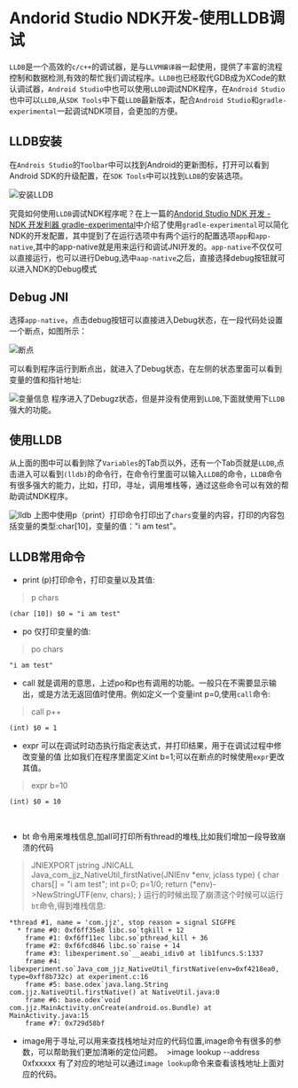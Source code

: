 # Andorid Studio NDK开发-使用LLDB调试

`LLDB`是一个高效的`c/c++`的调试器，是与`LLVM编译器`一起使用，提供了丰富的流程控制和数据检测,有效的帮忙我们调试程序。`LLDB`也已经取代GDB成为XCode的默认调试器，`Android Studio`中也可以使用`LLDB`调试NDK程序，在`Android Studio`也中可以`LLDB`,从`SDK Tools`中下载`LLDB`最新版本，配合`Android Studio`和`gradle-experimental`一起调试NDK项目，会更加的方便。

## LLDB安装
在`Androis Studio`的`Toolbar`中可以找到Android的更新图标，打开可以看到Android SDK的升级配置，在`SDK Tools`中可以找到`LLDB`的安装选项。

![安装LLDB](http://upload-images.jianshu.io/upload_images/22188-e998f2f638af115e.png?imageMogr2/auto-orient/strip%7CimageView2/2/w/1240)

究竟如何使用`LLDB`调试NDK程序呢？在上一篇的[Andorid Studio NDK 开发 - NDK 开发利器 gradle-experimental](https://juejin.im/post/58d997dd44d90400694754d2 )中介绍了使用`gradle-experimental`可以简化NDK的开发配置，其中提到了在运行选项中有两个运行的配置选项`app`和`app-native`,其中的app-native就是用来运行和调试JNI开发的。`app-native`不仅仅可以直接运行，也可以进行Debug,选中`aap-native`之后，直接选择debug按钮就可以进入NDK的Debug模式

## Debug JNI

选择`app-native`，点击debug按钮可以直接进入Debug状态，在一段代码处设置一个断点，如图所示：

![断点](http://upload-images.jianshu.io/upload_images/22188-b7f5571df9640a3d.png?imageMogr2/auto-orient/strip%7CimageView2/2/w/1240)

可以看到程序运行到断点出，就进入了Debug状态，在左侧的状态里面可以看到变量的值和指针地址:

![变量信息](http://upload-images.jianshu.io/upload_images/22188-a15de7514a8e34b3.png?imageMogr2/auto-orient/strip%7CimageView2/2/w/1240)
程序进入了Debugz状态，但是并没有使用到`LLDB`,下面就使用下`LLDB`强大的功能。

## 使用LLDB

从上面的图中可以看到除了`Variables`的Tab页以外，还有一个Tab页就是`LLDB`,点击进入可以看到`(lldb)`的命令行，在命令行里面可以输入`LLDB`的命令，`LLDB`命令有很多强大的能力，比如，打印，寻址，调用堆栈等，通过这些命令可以有效的帮助调试NDK程序。

![lldb](http://upload-images.jianshu.io/upload_images/22188-d989d52be1d54e6a.png?imageMogr2/auto-orient/strip%7CimageView2/2/w/1240)
上图中使用p（print）打印命令打印出了`chars`变量的内容，打印的内容包括变量的类型:char[10]，变量的值："i am test"。

## LLDB常用命令

* print (p)打印命令，打印变量以及其值:
> p chars

    (char [10]) $0 = "i am test"

* po 仅打印变量的值:
>po chars

    "i am test"

* call 就是调用的意思，上述po和p也有调用的功能。一般只在不需要显示输出，或是方法无返回值时使用。例如定义一个变量int p=0,使用`call`命令:
>call p++

    (int) $0 = 1

* expr 可以在调试时动态执行指定表达式，并打印结果，用于在调试过程中修改变量的值
比如我们在程序里面定义int b=1;可以在断点的时候使用`expr`更改其值。
>expr b=10

    (int) $0 = 10 

 

* bt 命令用来堆栈信息,加all可打印所有thread的堆栈,比如我们增加一段导致崩溃的代码
>JNIEXPORT jstring JNICALL
Java_com_jjz_NativeUtil_firstNative(JNIEnv *env, jclass type) {
    char chars[] = "i am test";
    int p=0;
    p=1/0;
    return (*env)->NewStringUTF(env, chars);
}
运行的时候出现了崩溃这个时候可以运行`bt`命令,得到堆栈信息:
```
*thread #1, name = 'com.jjz', stop reason = signal SIGFPE
  * frame #0: 0xf6ff35e8 libc.so`tgkill + 12
    frame #1: 0xf6ff11ec libc.so`pthread_kill + 36
    frame #2: 0xf6fcd846 libc.so`raise + 14
    frame #3: libexperiment.so`__aeabi_idiv0 at lib1funcs.S:1337
    frame #4: libexperiment.so`Java_com_jjz_NativeUtil_firstNative(env=0xf4218ea0, type=0xff8b732c) at experiment.c:16
    frame #5: base.odex`java.lang.String com.jjz.NativeUtil.firstNative() at NativeUtil.java:0
    frame #6: base.odex`void com.jjz.MainActivity.onCreate(android.os.Bundle) at MainActivity.java:15
    frame #7: 0x729d58bf
```

* image用于寻址,可以用来查找栈地址对应的代码位置,image命令有很多的参数，可以帮助我们更加清晰的定位问题。
 >image lookup --address 0xfxxxxx
   有了对应的地址可以通过`image lookup`命令来查看该栈地址上面对应的代码。

